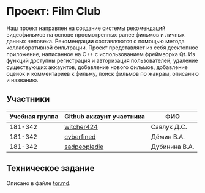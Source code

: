 # Проект: Film Club

Наш проект направлен на создание системы рекомендаций видеофильмов на основе просмотренных ранее фильмов и личных данных человека. Рекомендации составляются с помощью метода коллаборативной фильтрации. Проект представляет из себя десктопное приложение, написанное на C++ с использованием фреймворка Qt. Из функций доступны регистрация и авторизация пользователей, удаление существующих аккаунтов, добавление нового фильмов, добавление оценок и комментариев к фильму, поиск фильмов по жанрам, описанию и названию.

## Участники

| Учебная группа | Github аккаунт участника                        | ФИО                      |
|----------------|-------------------------------------------------|--------------------------|
| 181-342        | [witcher424](https://github.com/witcher424)     | Савлук Д.С.              |
| 181-342        | [cyberfined](https://github.com/cyberfined)     | Дёмин В.А.               |
| 181-342        | [sadpeopledie](https://github.com/sadpeopledie) | Дубинина В.А.            |

## Техническое задание

Описано в файле [tor.md](https://github.com/witcher424/film-club/blob/master/tor.md).
